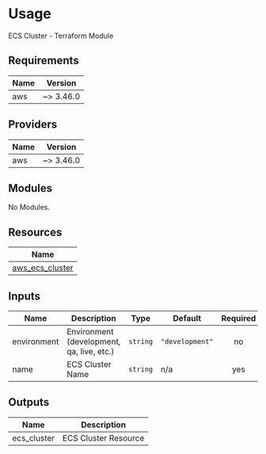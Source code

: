 # Usage

<!--- BEGIN_TF_DOCS --->
ECS Cluster - Terraform Module

## Requirements

| Name | Version |
|------|---------|
| aws | ~> 3.46.0 |

## Providers

| Name | Version |
|------|---------|
| aws | ~> 3.46.0 |

## Modules

No Modules.

## Resources

| Name |
|------|
| [aws_ecs_cluster](https://registry.terraform.io/providers/hashicorp/aws/latest/docs/resources/ecs_cluster) |

## Inputs

| Name | Description | Type | Default | Required |
|------|-------------|------|---------|:--------:|
| environment | Environment (development, qa, live, etc.) | `string` | `"development"` | no |
| name | ECS Cluster Name | `string` | n/a | yes |

## Outputs

| Name | Description |
|------|-------------|
| ecs\_cluster | ECS Cluster Resource |

<!--- END_TF_DOCS --->

